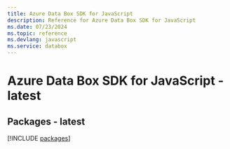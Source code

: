 ```yaml
---
title: Azure Data Box SDK for JavaScript
description: Reference for Azure Data Box SDK for JavaScript
ms.date: 07/23/2024
ms.topic: reference
ms.devlang: javascript
ms.service: databox
---
```

# Azure Data Box SDK for JavaScript - latest
## Packages - latest
[!INCLUDE [packages](data-box-index.md)]